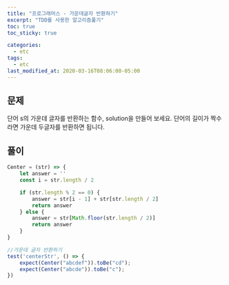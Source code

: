 ```yaml
---
title: "프로그래머스 - 가운데글자 반환하기"
excerpt: "TDD를 사용한 알고리즘풀기"
toc: true
toc_sticky: true

categories:
  - etc
tags:
  - etc
last_modified_at: 2020-03-16T08:06:00-05:00
---
```


## 문제 

단어 s의 가운데 글자를 반환하는 함수, solution을 만들어 보세요. 단어의 길이가 짝수라면 가운데 두글자를 반환하면 됩니다.

## 풀이

```js
Center = (str) => {
    let answer = ''
    const i = str.length / 2

    if (str.length % 2 == 0) {
        answer = str[i - 1] + str[str.length / 2]
        return answer
    } else {
        answer = str[Math.floor(str.length / 2)]
        return answer
    }
}

//가운데 글자 반환하기
test('centerStr', () => {
    expect(Center("abcdef")).toBe("cd");
    expect(Center("abcde")).toBe("c");
})

```